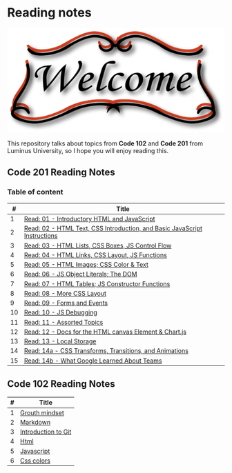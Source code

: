 # Reading notes

![welcom image](welcom.png)

This repository talks about topics from **Code 102** and **Code 201** from Luminus University, so I hope you will enjoy reading this.

## Code 201 Reading Notes

### Table of content

| #   | Title                                                                                          |
| --- | ---------------------------------------------------------------------------------------------- |
| 1   | [Read: 01 - Introductory HTML and JavaScript](class-01.md)                               |
| 2   | [Read: 02 - HTML Text, CSS Introduction, and Basic JavaScript Instructions](class-02.md) |
| 3   | [Read: 03 - HTML Lists, CSS Boxes, JS Control Flow](class-03.md)                         |
| 4   | [Read: 04 - HTML Links, CSS Layout, JS Functions](class-04.md)                           |
| 5   | [Read: 05 - HTML Images; CSS Color & Text](class-05.md)                                  |
| 6   | [Read: 06 - JS Object Literals; The DOM](class-06.md)                                    |
| 7   | [Read: 07 - HTML Tables; JS Constructor Functions](class-07.md)                          |
| 8   | [Read: 08 - More CSS Layout](class-08.md)                                                |
| 9   | [Read: 09 - Forms and Events](class-09.md)                                               |
| 10  | [Read: 10 - JS Debugging](class-10.md)                                                   |
| 11  | [Read: 11 - Assorted Topics](class-11.md)                                                |
| 12  | [Read: 12 - Docs for the HTML canvas Element & Chart.js](class-12.md)                    |
| 13  | [Read: 13 - Local Storage](class-13.md)                                                  |
| 14  | [Read: 14a - CSS Transforms, Transitions, and Animations](class-14a.md)                   |
| 15  | [Read: 14b - What Google Learned About Teams](class-14b.md)                               |

## Code 102 Reading Notes

| #   | Title                               |
| --- | ----------------------------------- |
| 1   | [Grouth mindset](grouth-mindsit.md) |
| 2   | [Markdown](markdown.md)             |
| 3   | [Introduction to Git](git-intro.md) |
| 4   | [Html](html.md)                     |
| 5   | [Javascript](javascript.md)         |
| 6   | [Css colors](css-colors.md)         |
